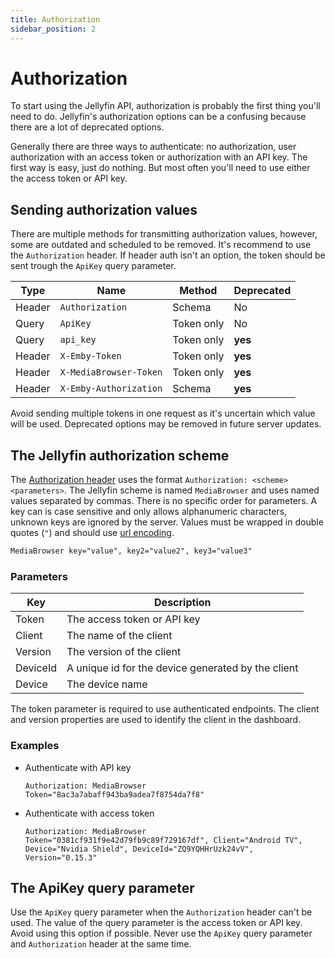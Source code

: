 ```yaml
---
title: Authorization
sidebar_position: 2
---
```


# Authorization

To start using the Jellyfin API, authorization is probably the first thing you'll need to do. Jellyfin's authorization options can be a confusing because there are a lot of deprecated options.

Generally there are three ways to authenticate: no authorization, user authorization with an access token or authorization with an API key. The first way is easy, just do nothing. But most often you'll need to use either the access token or API key.

## Sending authorization values

There are multiple methods for transmitting authorization values, however, some are outdated and scheduled to be removed.
It's recommend to use the `Authorization` header. If header auth isn't an option, the token should be sent trough the `ApiKey` query parameter.

| Type   | Name                   | Method     | Deprecated |
| ------ | ---------------------- | ---------- | ---------- |
| Header | `Authorization`        | Schema     | No         |
| Query  | `ApiKey`               | Token only | No         |
| Query  | `api_key`              | Token only | **yes**    |
| Header | `X-Emby-Token`         | Token only | **yes**    |
| Header | `X-MediaBrowser-Token` | Token only | **yes**    |
| Header | `X-Emby-Authorization` | Schema     | **yes**    |

Avoid sending multiple tokens in one request as it's uncertain which value will be used. Deprecated options may be removed in future server updates.

## The Jellyfin authorization scheme

The [Authorization header](https://developer.mozilla.org/en-US/docs/Web/HTTP/Headers/Authorization) uses the format `Authorization: <scheme> <parameters>`. The Jellyfin scheme is named `MediaBrowser` and uses named values separated by commas. There is no specific order for parameters. A key can is case sensitive and only allows alphanumeric characters, unknown keys are ignored by the server. Values must be wrapped in double quotes (`"`) and should use [url encoding](https://en.wikipedia.org/wiki/URL_encoding).

```txt
MediaBrowser key="value", key2="value2", key3="value3"
```

### Parameters

| Key      | Description                                        |
| -------- | -------------------------------------------------- |
| Token    | The access token or API key                        |
| Client   | The name of the client                             |
| Version  | The version of the client                          |
| DeviceId | A unique id for the device generated by the client |
| Device   | The device name                                    |

The token parameter is required to use authenticated endpoints. The client and version properties are used to identify the client in the dashboard.

### Examples

- Authenticate with API key

  ```http
  Authorization: MediaBrowser Token="8ac3a7abaff943ba9adea7f8754da7f8"
  ```

- Authenticate with access token

  ```http
  Authorization: MediaBrowser Token="0381cf931f9e42d79fb9c89f729167df", Client="Android TV", Device="Nvidia Shield", DeviceId="ZQ9YQHHrUzk24vV", Version="0.15.3"
  ```

## The ApiKey query parameter

Use the `ApiKey` query parameter when the `Authorization` header can't be used. The value of the query parameter is the access token or API key. Avoid using this option if possible. Never use the `ApiKey` query parameter and `Authorization` header at the same time.
